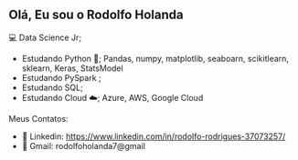 ## Olá, Eu sou o Rodolfo Holanda

💻 Data Science Jr;
- Estudando Python 🐍; Pandas, numpy, matplotlib, seaboarn, scikitlearn, sklearn, Keras, StatsModel
- Estudando PySpark ;
- Estudando SQL;
- Estudando Cloud ☁️; Azure, AWS, Google Cloud

Meus Contatos: 
- 💼 Linkedin: https://www.linkedin.com/in/rodolfo-rodrigues-37073257/
- 📩 Gmail: rodolfoholanda7@gmail
